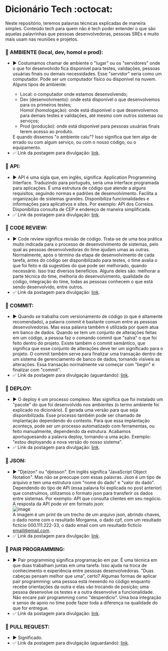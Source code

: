 # Dicionário Tech :octocat:
Neste repositório, teremos palavras técnicas explicadas de maneira simples. Conteúdo tech para quem não é tech poder entender o que são aquelas palavrinhas que pessoas desenvolvedoras, pessoas SREs e muito mais usam nas reuniões e projetos.

### 📝 AMBIENTE (local, dev, homol e prod):
<ul>
<li>▶️ Costumamos chamar de ambiente o "lugar" ou os "servidores" onde o que foi desenvolvido fica disponível para testes, validações, pessoas usuárias finais ou demais necessidades. Esse "servidor" seria como um computador. Pode ser um computador físico ou disponível na nuvem. Alguns tipos de ambiente:</li>
<ul>
<li>Local: o computador onde estamos desenvolvendo;</li>
<li>Dev (desenvolvimento): onde está disponível o que desenvolvemos para os primeiros testes;</li
<li>Homol (homologação): onde está disponível o que desenvolvemos para demais testes e validações, até mesmo com outros sistemas ou serviços;</li>
<li>Prod (produção): onde está disponível para pessoas usuárias finais terem acesso ao produto.</li>
</ul>
E quando dissemos "o ambiente caiu"? Isso significa que tem algo de errado ou com algum serviço, ou com o nosso código, ou o equipamento.
<li>✅ Link da postagem para divulgação: <a href="https://www.instagram.com/p/CnP4VARJl-G/" target="_blank">link</a>. </li>
</ul>

### 📝 API:
- ▶️ API é uma sigla que, em inglês, significa: Application Programming Interface. Traduzindo para português, seria uma interface programada para aplicações. É uma estrutura de código que atende a alguns requisitos, seguindo normas e padrões de desenvolvimento. Facilita a organização de sistemas grandes. Disponibiliza funcionalidades e informações para aplicativos e sites. Por exemplo: API dos Correios. Disponibiliza consulta de CEP e endereço de maneira simplificada.
- ✅ Link da postagem para divulgação: [link](https://www.instagram.com/p/ClcKh7Qp5ho/).

### 📝 CODE REVIEW:
- ▶️ Code review significa revisão de código. Trata-se de uma boa prática muito indicada para o processo de desenvolvimento de sistemas, pelo qual as pessoas desenvolvedoras do time ajudam umas as outras. Normalmente, após o término da etapa de desenvolvimento de cada tarefa, antes do código ser disponibilizado para testes, o time avalia o que foi feito e dá sugestões do que pode ser melhorado, quando necessário. Isso traz diversos benefícios. Alguns deles são: melhorar a parte técnica do time, melhoria do desenvolvimento, qualidade do código, integração do time, todas as pessoas conhecem o que está sendo desenvolvido, entre outros.
- ✅ Link da postagem para divulgação: [link](https://www.instagram.com/p/CpvjyyGOw72/).

### 📝 COMMIT:
- ▶️ Quando se trabalha com versionamento de código (o que é altamente recomendado), a palavra commit é bastante comum entre as pessoas desenvolvedoras. Mas essa palavra também é utilizada por quem atua em banco de dados. Quando se tem um conjunto de alterações feitas em um código, a pessoa faz o comando commit que "salva" o que foi feito dentro do projeto. Existe também o commit semântico, que significa que esse conjunto de alterações deve ter um significado para o projeto. O commit também serve para finalizar uma transação dentro de um sistema de gerenciamento de banco de dados, tornando visíveis as alterações. Essa transação normalmente vai começar com "begin" e finalizar com "commit". 
- ✅ Link da postagem para divulgação (aguardando): [link]().

### 📝 DEPLOY:
- ▶️ O deploy é um processo complexo. Mas significa que foi instalado um "pacote" do que foi desenvolvido nos ambientes (o termo ambiente foi explicado no dicionário). É gerada uma versão para que seja disponibilizada. Esse processo também pode ser chamado de implantação dependendo do contexto. Para que essa implantação aconteça, pode ser um processo automatizado com ferramentas, ou feito manualmente, dependendo da estrutura. Acabamos aportuguesando a palavra deploy, tornando-a uma ação. Exemplo: "estou deployando a nova versão do nosso sistema". 
- ✅ Link da postagem para divulgação: [link](https://www.instagram.com/p/CnjpDq_uhHA/).

### 📝 JSON:
- ▶️ "Djeizon" ou "djeisson". Em inglês significa "JavaScript Object Notation". Mas não se preocupe com essas palavras. Json é um tipo de arquivo e tem uma estrutura com "nome do dado" e "valor do dado". Dependendo do tipo de API (essa palavra foi explicada no post anterior) que construímos, utilizamos o formato json para transferir os dados entre sistemas. Por exemplo: API que consulta clientes em seu negócio. A resposta da API pode vir em formato json: <br>
![image](https://user-images.githubusercontent.com/19210643/204138041-4f72028b-e5f9-4e87-a866-a3965e56affe.png) <br>
A imagem é um print de um trecho de um arquivo json, abrindo chaves, o dado nome com o resultado Morganna, o dado cpf, com um resultado fictício 000.111.222-33, o dado email com um resultado fictício email@email.com. 
- ✅ Link da postagem para divulgação: [link](https://www.instagram.com/p/Clw5tvPLWV3/).

### 📝 PAIR PROGRAMMING:
- ▶️ Pair programming significa programação em par. É uma técnica em que duas trabalham juntas em uma tarefa. Isso ajuda na troca de conhecimento e experiência entre pessoas desenvolvedoras. "Duas cabeças pensam melhor que uma", certo? Algumas formas de aplicar pair programming: uma pessoa está mexendo no código enquanto recebe orientações da outra e elas vão trocando de posição; uma pessoa desenvolve os testes e a outra desenvolve a funcionalidade. Não encare pair programming como "desperdício". Uma boa integração e senso de apoio no time pode fazer toda a diferença na qualidade do que for entregue.
- ✅ Link da postagem para divulgação: [link](https://www.instagram.com/p/CoS6jBWOeo6/).

### 📝 PULL REQUEST:
- ▶️ Significado. 
- ✅ Link da postagem para divulgação (aguardando): [link]().
